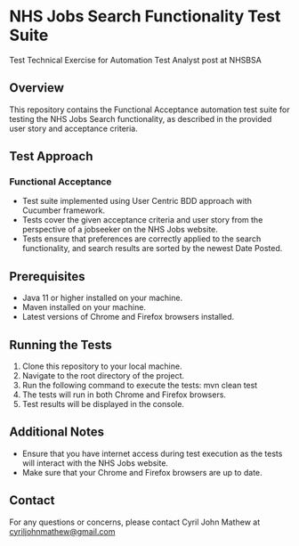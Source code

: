 # NHS Jobs Search Functionality Test Suite
Test Technical Exercise for Automation Test Analyst post at NHSBSA

## Overview
This repository contains the Functional Acceptance automation test suite for testing the NHS Jobs Search functionality, as described in the provided user story and acceptance criteria.

## Test Approach
### Functional Acceptance
- Test suite implemented using User Centric BDD approach with Cucumber framework.
- Tests cover the given acceptance criteria and user story from the perspective of a jobseeker on the NHS Jobs website.
- Tests ensure that preferences are correctly applied to the search functionality, and search results are sorted by the newest Date Posted.

## Prerequisites
- Java 11 or higher installed on your machine.
- Maven installed on your machine.
- Latest versions of Chrome and Firefox browsers installed.

## Running the Tests
1. Clone this repository to your local machine.
2. Navigate to the root directory of the project.
3. Run the following command to execute the tests:  mvn clean test
4. The tests will run in both Chrome and Firefox browsers.
5. Test results will be displayed in the console.

## Additional Notes
- Ensure that you have internet access during test execution as the tests will interact with the NHS Jobs website.
- Make sure that your Chrome and Firefox browsers are up to date.

## Contact
For any questions or concerns, please contact Cyril John Mathew at cyriljohnmathew@gmail.com

